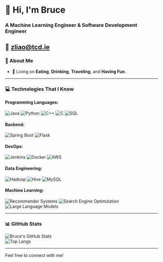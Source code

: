 # 👋 Hi, I'm Bruce

### A Machine Learning Engineer & Software Development Engineer

📧 [zliao@tcd.ie](mailto:zliao@tcd.ie)  
---

### 🎉 About Me

- 🥳 Living on **Eating**, **Drinking**, **Traveling**, and **Having Fun**.

---

### 💻 Technologies That I Know

#### Programming Languages:
![Java](https://img.shields.io/badge/Java-%23ED8B00.svg?style=for-the-badge&logo=java&logoColor=white)
![Python](https://img.shields.io/badge/Python-%2314354C.svg?style=for-the-badge&logo=python&logoColor=white)
![C++](https://img.shields.io/badge/C++-%2300599C.svg?style=for-the-badge&logo=cplusplus&logoColor=white)
![C](https://img.shields.io/badge/C-%2300599C.svg?style=for-the-badge&logo=c&logoColor=white)
![SQL](https://img.shields.io/badge/SQL-%234479A1.svg?style=for-the-badge&logo=mysql&logoColor=white)

#### Backend:
![Spring Boot](https://img.shields.io/badge/Spring%20Boot-%236DB33F.svg?style=for-the-badge&logo=springboot&logoColor=white)
![Flask](https://img.shields.io/badge/Flask-%23000000.svg?style=for-the-badge&logo=flask&logoColor=white)

#### DevOps:
![Jenkins](https://img.shields.io/badge/Jenkins-%23D24939.svg?style=for-the-badge&logo=jenkins&logoColor=white)
![Docker](https://img.shields.io/badge/Docker-%232496ED.svg?style=for-the-badge&logo=docker&logoColor=white)
![AWS](https://img.shields.io/badge/AWS-%23FF9900.svg?style=for-the-badge&logo=amazonaws&logoColor=white)

#### Data Engineering:
![Hadoop](https://img.shields.io/badge/Apache%20Hadoop-%2345A800.svg?style=for-the-badge&logo=apachehadoop&logoColor=white)
![Hive](https://img.shields.io/badge/Apache%20Hive-%23FDEE21.svg?style=for-the-badge&logo=apachehive&logoColor=black)
![MySQL](https://img.shields.io/badge/MySQL-%2300f.svg?style=for-the-badge&logo=mysql&logoColor=white)

#### Machine Learning:
![Recommender Systems](https://img.shields.io/badge/Recommender%20Systems-%2334A853.svg?style=for-the-badge)
![Search Engine Optimization](https://img.shields.io/badge/Search%20Engine%20Optimization-%2300C4CC.svg?style=for-the-badge)
![Large Language Models](https://img.shields.io/badge/Large%20Language%20Models-%23F9A03C.svg?style=for-the-badge)

---

### 📊 GitHub Stats

![Bruce's GitHub Stats](https://github-readme-stats.vercel.app/api?username=your-github-username&show_icons=true&theme=radical)  
![Top Langs](https://github-readme-stats.vercel.app/api/top-langs/?username=your-github-username&layout=compact&theme=radical)

---

Feel free to connect with me!
